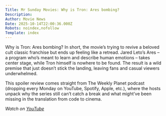 ```yaml
---
Title: Mr Sunday Movies: Why is Tron: Ares bombing?
Description: 
Author: Movie News
Date: 2025-10-14T22:00:36.000Z
Robots: noindex,nofollow
Template: index
---
```

<p>Why is Tron: Ares bombing? In short, the movie’s trying to revive a beloved cult classic franchise but ends up feeling like a retread. Jared Leto’s Ares – a program who’s meant to learn and describe human emotions – takes center stage, while Tron himself is nowhere to be found. The result is a wild premise that just doesn’t stick the landing, leaving fans and casual viewers underwhelmed.</p>

<p>This spoiler review comes straight from The Weekly Planet podcast (dropping every Monday on YouTube, Spotify, Apple, etc.), where the hosts unpack why the series still can’t catch a break and what might’ve been missing in the translation from code to cinema.</p>

<p><em>Watch on <a href="https://www.youtube.com/watch?v=qGK5rCls8xU" rel="noopener noreferrer">YouTube</a></em></p>

